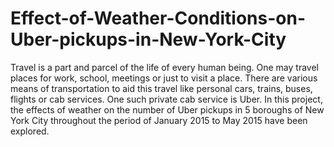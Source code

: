 # Effect-of-Weather-Conditions-on-Uber-pickups-in-New-York-City
Travel is a part and parcel of the life of every human being. One may travel places for work, school, meetings or just to visit a place. There are various means of transportation to aid this travel like personal cars, trains, buses, flights or cab services. One such private cab service is Uber. In this project, the effects of weather on the number of Uber pickups in 5 boroughs of New York City throughout the period of January 2015 to May 2015 have been explored.
